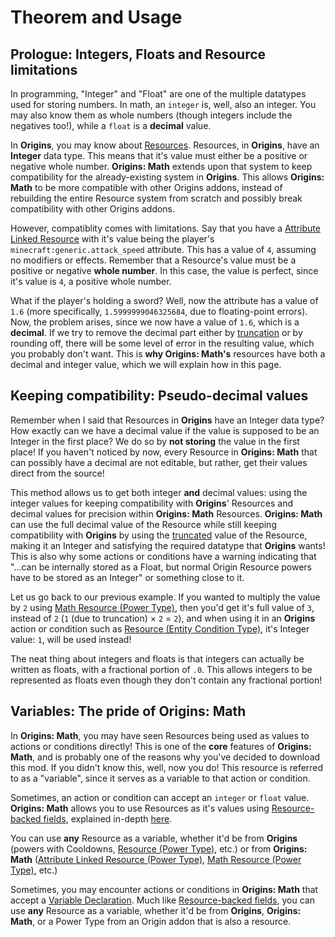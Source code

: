 # Theorem and Usage

## Prologue: Integers, Floats and Resource limitations

In programming, "Integer" and "Float" are one of the multiple datatypes used for storing numbers. In math, an `integer` is, well, also an integer. You may also know them as whole numbers (though integers include the negatives too!), while a `float` is a **decimal** value.

In **Origins**, you may know about [Resources](https://origins.readthedocs.io/en/latest/types/power_types/resource/). Resources, in **Origins**, have an **Integer** data type. This means that it's value must either be a positive or negative whole number. **Origins: Math** extends upon that system to keep compatibility for the already-existing system in **Origins**. This allows **Origins: Math** to be more compatible with other Origins addons, instead of rebuilding the entire Resource system from scratch and possibly break compatibility with other Origins addons.

However, compatiblity comes with limitations. Say that you have a [Attribute Linked Resource](./types/power_types/attribute_linked_resource.md) with it's value being the player's `minecraft:generic.attack_speed` attribute. This has a value of `4`, assuming no modifiers or effects. Remember that a Resource's value must be a positive or negative **whole number**. In this case, the value is perfect, since it's value is `4`, a positive whole number.

What if the player's holding a sword? Well, now the attribute has a value of `1.6` (more specifically, `1.5999999046325684`, due to floating-point errors). Now, the problem arises, since we now have a value of `1.6`, which is a **decimal**. If we try to remove the decimal part either by [truncation](https://en.wikipedia.org/wiki/Truncation) or by rounding off, there will be some level of error in the resulting value, which you probably don't want. This is **why Origins: Math's** resources have both a decimal and integer value, which we will explain how in this page.

## Keeping compatibility: Pseudo-decimal values

Remember when I said that Resources in **Origins** have an Integer data type? How exactly can we have a decimal value if the value is supposed to be an Integer in the first place? We do so by **not storing** the value in the first place! If you haven't noticed by now, every Resource in **Origins: Math** that can possibly have a decimal are not editable, but rather, get their values direct from the source!

This method allows us to get both integer **and** decimal values: using the integer values for keeping compatibility with **Origins**' Resources and decimal values for precision within **Origins: Math** Resources. **Origins: Math** can use the full decimal value of the Resource while still keeping compatibility with **Origins** by using the [truncated](https://en.wikipedia.org/wiki/Truncation) value of the Resource, making it an Integer and satisfying the required datatype that **Origins** wants! This is also why some actions or conditions have a warning indicating that "...can be internally stored as a Float, but normal Origin Resource powers have to be stored as an Integer" or something close to it.

Let us go back to our previous example. If you wanted to multiply the value by `2` using [Math Resource (Power Type)](./types/power_types/math_resource.md), then you'd get it's full value of `3`, instead of `2` (`1` (due to truncation) $\times$ `2` $=$ `2`), and when using it in an **Origins** action or condition such as [Resource (Entity Condition Type)](https://origins.readthedocs.io/en/latest/types/entity_condition_types/resource/), it's Integer value: `1`, will be used instead!

The neat thing about integers and floats is that integers can actually be written as floats, with a fractional portion of `.0`. This allows integers to be represented as floats even though they don't contain any fractional portion!

## Variables: The pride of Origins: Math

In **Origins: Math**, you may have seen Resources being used as values to actions or conditions directly! This is one of the **core** features of **Origins: Math**, and is probably one of the reasons why you've decided to download this mod. If you didn't know this, well, now you do! This resource is referred to as a "variable", since it serves as a variable to that action or condition.

Sometimes, an action or condition can accept an `integer` or `float` value. **Origins: Math** allows you to use Resources as it's values using [Resource-backed fields](./notes/resource_backed_fields.md), explained in-depth [here](./notes/resource_backed_fields.md).

You can use **any** Resource as a variable, whether it'd be from **Origins** (powers with Cooldowns, [Resource (Power Type)](https://origins.readthedocs.io/en/latest/types/power_types/resource/), etc.) or from **Origins: Math** ([Attribute Linked Resource (Power Type)](./types/power_types/attribute_linked_resource.md), [Math Resource (Power Type)](./types/power_types/math_resource.md), etc.)

Sometimes, you may encounter actions or conditions in **Origins: Math** that accept a [Variable Declaration](./types/data_types/variable_declaration.md). Much like [Resource-backed fields](./notes/resource_backed_fields.md), you can use **any** Resource as a variable, whether it'd be from **Origins**, **Origins: Math**, or a Power Type from an Origin addon that is also a resource.